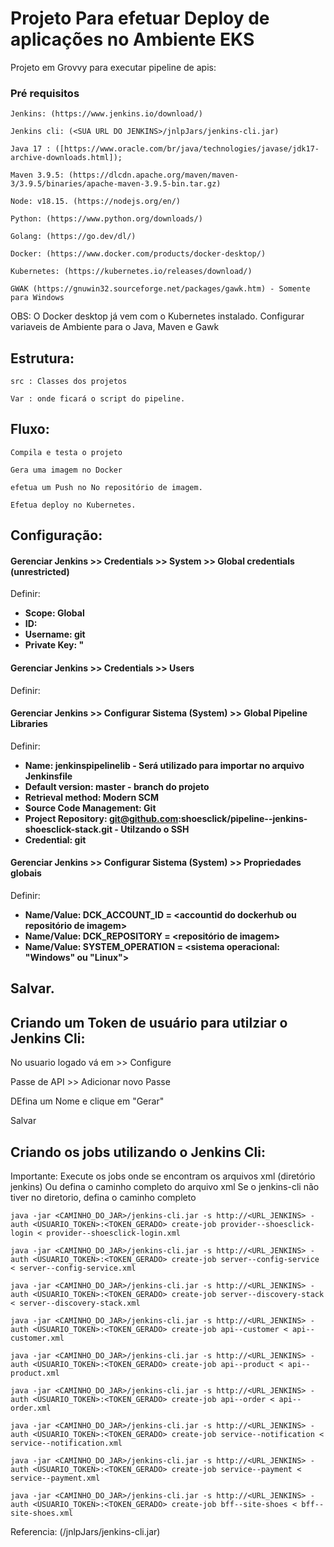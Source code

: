 # Projeto Para efetuar Deploy de aplicações no Ambiente EKS

Projeto em Grovvy para executar pipeline de apis:

### Pré requisitos

```
Jenkins: (https://www.jenkins.io/download/)

Jenkins cli: (<SUA URL DO JENKINS>/jnlpJars/jenkins-cli.jar)

Java 17 : ([https://www.oracle.com/br/java/technologies/javase/jdk17-archive-downloads.html]);

Maven 3.9.5: (https://dlcdn.apache.org/maven/maven-3/3.9.5/binaries/apache-maven-3.9.5-bin.tar.gz)

Node: v18.15. (https://nodejs.org/en/)

Python: (https://www.python.org/downloads/)

Golang: (https://go.dev/dl/)

Docker: (https://www.docker.com/products/docker-desktop/)

Kubernetes: (https://kubernetes.io/releases/download/)

GWAK (https://gnuwin32.sourceforge.net/packages/gawk.htm) - Somente para Windows
```

OBS: O Docker desktop já vem com o Kubernetes instalado.
     Configurar variaveis de Ambiente para o Java, Maven e Gawk

## Estrutura:

```
src : Classes dos projetos
```

```
Var : onde ficará o script do pipeline.
```

## Fluxo:


```
Compila e testa o projeto

Gera uma imagem no Docker

efetua um Push no No repositório de imagem.

Efetua deploy no Kubernetes.

```

## Configuração:

#### Gerenciar Jenkins >> Credentials >> System >> Global credentials (unrestricted)

Definir:

* **Scope: Global**
* **ID: <definir um id ex: Github-dev>**
* **Username: git**
* **Private Key: <Inserir private key SSH> "**

#### Gerenciar Jenkins >> Credentials >> Users

Definir:


#### Gerenciar Jenkins >> Configurar Sistema (System) >> Global Pipeline Libraries

Definir:

* **Name: jenkinspipelinelib - Será utilizado para importar no arquivo Jenkinsfile**
* **Default version: master - branch do projeto**
* **Retrieval method: Modern SCM**
* **Source Code Management: Git**
* **Project Repository: git@github.com:shoesclick/pipeline--jenkins-shoesclick-stack.git - Utilzando o SSH**
* **Credential: git**

#### Gerenciar Jenkins >> Configurar Sistema (System) >> Propriedades globais

Definir:

* **Name/Value: DCK_ACCOUNT_ID = <accountid do dockerhub ou repositório de imagem>**
* **Name/Value: DCK_REPOSITORY = <repositório de imagem>**
* **Name/Value: SYSTEM_OPERATION = <sistema operacional: "Windows" ou "Linux">**

## Salvar.

## Criando um Token de usuário para utilziar o Jenkins Cli:

No usuario logado vá em  <seu usuario> >> Configure

Passe de API >> Adicionar novo Passe

DEfina um Nome e clique em "Gerar"

Salvar


## Criando os jobs utilizando o Jenkins Cli:

Importante: Execute os jobs onde se encontram os arquivos xml (diretório jenkins)
            Ou defina o caminho completo do arquivo xml
            Se o jenkins-cli não tiver no diretorio, defina o caminho completo

```
java -jar <CAMINHO_DO_JAR>/jenkins-cli.jar -s http://<URL_JENKINS> -auth <USUARIO_TOKEN>:<TOKEN_GERADO> create-job provider--shoesclick-login < provider--shoesclick-login.xml

java -jar <CAMINHO_DO_JAR>/jenkins-cli.jar -s http://<URL_JENKINS> -auth <USUARIO_TOKEN>:<TOKEN_GERADO> create-job server--config-service < server--config-service.xml

java -jar <CAMINHO_DO_JAR>/jenkins-cli.jar -s http://<URL_JENKINS> -auth <USUARIO_TOKEN>:<TOKEN_GERADO> create-job server--discovery-stack < server--discovery-stack.xml

java -jar <CAMINHO_DO_JAR>/jenkins-cli.jar -s http://<URL_JENKINS> -auth <USUARIO_TOKEN>:<TOKEN_GERADO> create-job api--customer < api--customer.xml

java -jar <CAMINHO_DO_JAR>/jenkins-cli.jar -s http://<URL_JENKINS> -auth <USUARIO_TOKEN>:<TOKEN_GERADO> create-job api--product < api--product.xml

java -jar <CAMINHO_DO_JAR>/jenkins-cli.jar -s http://<URL_JENKINS> -auth <USUARIO_TOKEN>:<TOKEN_GERADO> create-job api--order < api--order.xml

java -jar <CAMINHO_DO_JAR>/jenkins-cli.jar -s http://<URL_JENKINS> -auth <USUARIO_TOKEN>:<TOKEN_GERADO> create-job service--notification < service--notification.xml

java -jar <CAMINHO_DO_JAR>/jenkins-cli.jar -s http://<URL_JENKINS> -auth <USUARIO_TOKEN>:<TOKEN_GERADO> create-job service--payment < service--payment.xml

java -jar <CAMINHO_DO_JAR>/jenkins-cli.jar -s http://<URL_JENKINS> -auth <USUARIO_TOKEN>:<TOKEN_GERADO> create-job bff--site-shoes < bff--site-shoes.xml

```


Referencia: (<SUA URL DO JENKINS>/jnlpJars/jenkins-cli.jar)


